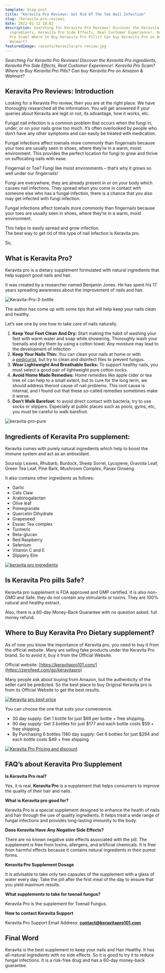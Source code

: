 ```yaml
---
template: blog-post
title: "Keravita Pro Reviews: Get Rid Of The Toe Nail Infection"
slug: /keravita-pro-reviews
date: 2022-01-12 18:02
description: Searching For Keravita Pro Reviews! Discover the Keravita Pro
  ingredients, Keravita Pro Side Effects, Real Customer Experience!. Keravita
  Pro Scam? Where to Buy Keravita Pro Pills? Can buy Keravita Pro on Amazon &
  Walmart?
featuredImage: /assets/keravita-pro-review.jpg
---
```

<!--StartFragment-->

*Searching For Keravita Pro Reviews! Discover the Keravita Pro ingredients, Keravita Pro Side Effects, Real Customer Experience!. Keravita Pro Scam? Where to Buy Keravita Pro Pills? Can buy Keravita Pro on Amazon & Walmart?*

<!--EndFragment-->

<!--StartFragment-->

## Keravita Pro Reviews: Introduction

Looking for a Keravita Pro review, then you are at the right place. We have thoroughly researched all the information. You will get answered if your queries about Keravita are legit or not, its advantage, how it works, etc.

Fungal nail infection is a common problem that occurs when the fungi in, under, or on your nails grow too much. It’s often overlooked by people who don’t have any other symptoms and can easily be treated with medication.

Fungal infections affect toenails more commonly than fingernails because your toes are usually seen in shoes, where they’re in a warm, moist environment. This provides the perfect location for fungi to grow and thrive on suffocating nails with ease.

Fingernail or Toe? Fungi like moist environments – that’s why it grows so well under our fingernails!

Fungi are everywhere, they are already present in or on your body which causes nail infections. They spread when you come in contact with someone else who has a fungal infection, there is a chance that you also may get infected with fungi infection.

Fungal infections affect toenails more commonly than fingernails because your toes are usually seen in shoes, where they’re in a warm, moist environment.

This helps to easily spread and grow infection.\
The best way to get rid of this type of nail infection is Keravita pro.

So,

## What is Keravita Pro?

Keravita pro is a dietary supplement formulated with natural ingredients that help support good nails and hair.

It was created by a researcher named Benjamin Jones. He has spent his 17 years spreading awareness about the improvement of nails and hair.

![Keravita-Pro-3-bottle](https://i0.wp.com/zerofeed.com/wp-content/uploads/2021/06/Keravita-Pro-3-bottle.png?resize=228%2C228&ssl=1)

The author has come up with some tips that will help keep your nails clean and healthy.

Let’s see one by one how to take care of nails naturally.

1. **Keep Your Feet Clean And Dry:** Start making the habit of washing your feet with warm water and soap while showering. Thoroughly wash your toenails and dry them by using a cotton towel. Any moisture may lead to the development of infection
2. **Keep Your Nails Thin:** You can clean your nails at home or with a [pedicurist](https://en.wikipedia.org/wiki/Pedicure), but try to clean and disinfect files to prevent fungus.
3. **Wear Lightweight And Breathable Socks:** To support healthy nails, you must select a good pair of lightweight pure cotton socks.
4. **Avoid Home Made Remedies:** Home remedies like apple cider or tea tree oil can help to a small extent, but to cure for the long term, we should address theroot cause of nail problems. This root cause is internal, and I found out that these so-called remedies sometimes make it worse.
5. **Don’t Walk Barefoot:** to avoid direct contact with bacteria, try to use socks or slippers. Especially at public places such as pools, gyms, etc, you must be careful to walk barefoot.

![keravita-pro-pure](https://i0.wp.com/zerofeed.com/wp-content/uploads/2021/07/keravita-pro-pure.png?resize=983%2C288&ssl=1)

## Ingredients of Keravita Pro supplement:

Keravita comes with purely natural ingredients which help to boost the immune system and act as an antioxidant.

Soursop Leaves, Rhubarb, Burdock, Sheep Sorrel, Lycopene, Graviola Leaf, Green Tea Leaf, Pine Bark, Mushroom Complex, Panax Ginseng.

It also contains other ingredients as follows:

* Garlic
* Cats Claw
* Arabinogalactan
* Olive leaf
* Pomegranate
* Quercetin Dihydrate
* Grapeseed
* Essiac Tea complex
* Turmeric
* Beta-glucan
* Red Raspberry
* Selenium
* Vitamin C and E
* Slippery Elm

[![keravita pro ingredients](https://i2.wp.com/zerofeed.com/wp-content/uploads/2021/06/Keravita-Pro-Ingredients.jpg?resize=1024%2C383&ssl=1)](https://zerofeed.com/go/keravitapro)

## Is Keravita Pro pills Safe?

Keravita pro supplement is FDA approved and GMP certified. It is also non-GMO and Safe. they do not contain any stimulants or toxins. They are 100% natural and healthy extract.

Also, there is a 60-day Money-Back Guarantee with no question asked. full money refund.

## Where to Buy Keravita Pro Dietary supplement?

As of now you know the importance of Keravita pro, you need to buy it from the official website. Many are selling fake products under the Keravita Pro brand. So to avoid it, buy it from the Official Website.

Official website: [https://keravitapro101.com/](https://zerofeed.com/go/keravitapro)

Many people ask about buying from Amazon, but the authenticity of the seller cant be predicted. So the best place to buy Original Keravita pro is from its Official Website to get the best results.

[![Keravita pro best price](https://i0.wp.com/zerofeed.com/wp-content/uploads/2021/07/Buy-now-at-Discount-1.jpg?resize=400%2C75&ssl=1)](https://zerofeed.com/go/keravitapro)

You can choose the one that suits your convenience.

* 30 day supply: Get 1 bottle for just $69 per bottle + free shipping.
* 90 day supply: Get 3 bottles for just $177 and each bottle costs $59 + free shipping.
* By Purchasing 6 bottles 1180 day supply: Get 6 bottles for just $294 and each bottle costs $49 + free shipping.

[![Keravita Pro Pricing and discount](https://i2.wp.com/zerofeed.com/wp-content/uploads/2021/06/Keravita-Pro-Discounted-Pricing.png?resize=1024%2C787&ssl=1)](https://zerofeed.com/go/keravitapro)

## FAQ’s about Keravita Pro Supplement

**Is Keravita Pro real?**

<!--StartFragment-->

Yes, it is real, **Keravita Pro** is a supplement that helps consumers to improve the quality of their hair and nails.

<!--EndFragment-->

**What is Keravita pro good for?**

<!--StartFragment-->

Keravita Pro is a special supplement designed to enhance the health of nails and hair through the use of quality ingredients. It helps treat a wide range of fungal infections and provides long-lasting immunity to the body.

<!--EndFragment-->

**Does Keravita Have Any Negative Side Effects?**

<!--StartFragment-->

There are no known negative side effects associated with the pill. The supplement is free from toxins, allergens, and artificial chemicals. It is free from harmful effects because it contains natural ingredients in their purest forms.

<!--EndFragment-->

**Keravita Pro Supplement Dosage**

<!--StartFragment-->

It is advisable to take only two capsules of the supplement with a glass of water every day. Take the pill after the first meal of the day to ensure that you yield maximum results.

<!--EndFragment-->

**What supplements to take for toenail fungus?**

<!--StartFragment-->

Keravita Pro is the supplement for Toenail Fungus.

<!--EndFragment-->

**How to contact Keravita Support**

<!--StartFragment-->

Keravita Pro Support Email Address: **contact@keravitapro101.com**

<!--EndFragment-->

## Final Word

Keravita is the best supplement to keep your nails and Hair Healthy. It has all-natural ingredients with no side effects. So it is good to try it to reduce fungal infections. It is a risk-free drug and has a 60-day money-back guarantee.

<!--EndFragment-->